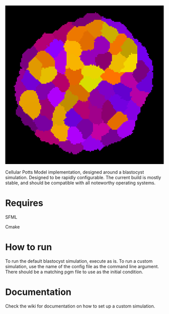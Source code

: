 ![Screenshot](./img/logo.png)

Cellular Potts Model implementation, designed around a blastocyst simulation. Designed to be rapidly configurable. The current build is mostly stable, and should be compatible with all noteworthy operating systems.

# Requires

SFML

Cmake

# How to run

To run the default blastocyst simulation, execute as is.
To run a custom simulation, use the name of the config file as the command line argument. There should be a matching pgm file to use as the initial condition.

# Documentation
Check the wiki for documentation on how to set up a custom simulation.
